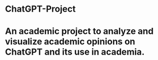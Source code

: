 # ChatGPT-Project
# An academic project to analyze and visualize academic opinions on ChatGPT and its use in academia.
